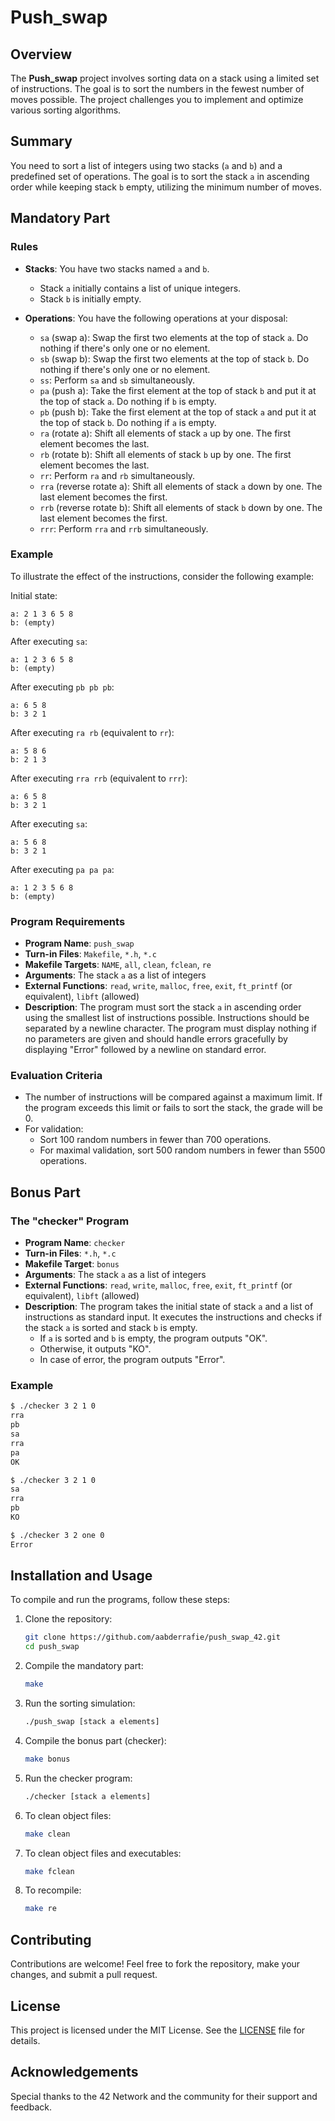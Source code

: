 
# Push_swap

## Overview

The **Push_swap** project involves sorting data on a stack using a limited set of instructions. The goal is to sort the numbers in the fewest number of moves possible. The project challenges you to implement and optimize various sorting algorithms.

## Summary

You need to sort a list of integers using two stacks (`a` and `b`) and a predefined set of operations. The goal is to sort the stack `a` in ascending order while keeping stack `b` empty, utilizing the minimum number of moves.

## Mandatory Part

### Rules

- **Stacks**: You have two stacks named `a` and `b`.
  - Stack `a` initially contains a list of unique integers.
  - Stack `b` is initially empty.

- **Operations**: You have the following operations at your disposal:
  - `sa` (swap a): Swap the first two elements at the top of stack `a`. Do nothing if there's only one or no element.
  - `sb` (swap b): Swap the first two elements at the top of stack `b`. Do nothing if there's only one or no element.
  - `ss`: Perform `sa` and `sb` simultaneously.
  - `pa` (push a): Take the first element at the top of stack `b` and put it at the top of stack `a`. Do nothing if `b` is empty.
  - `pb` (push b): Take the first element at the top of stack `a` and put it at the top of stack `b`. Do nothing if `a` is empty.
  - `ra` (rotate a): Shift all elements of stack `a` up by one. The first element becomes the last.
  - `rb` (rotate b): Shift all elements of stack `b` up by one. The first element becomes the last.
  - `rr`: Perform `ra` and `rb` simultaneously.
  - `rra` (reverse rotate a): Shift all elements of stack `a` down by one. The last element becomes the first.
  - `rrb` (reverse rotate b): Shift all elements of stack `b` down by one. The last element becomes the first.
  - `rrr`: Perform `rra` and `rrb` simultaneously.

### Example

To illustrate the effect of the instructions, consider the following example:

Initial state:
```
a: 2 1 3 6 5 8
b: (empty)
```

After executing `sa`:
```
a: 1 2 3 6 5 8
b: (empty)
```

After executing `pb pb pb`:
```
a: 6 5 8
b: 3 2 1
```

After executing `ra rb` (equivalent to `rr`):
```
a: 5 8 6
b: 2 1 3
```

After executing `rra rrb` (equivalent to `rrr`):
```
a: 6 5 8
b: 3 2 1
```

After executing `sa`:
```
a: 5 6 8
b: 3 2 1
```

After executing `pa pa pa`:
```
a: 1 2 3 5 6 8
b: (empty)
```

### Program Requirements

- **Program Name**: `push_swap`
- **Turn-in Files**: `Makefile`, `*.h`, `*.c`
- **Makefile Targets**: `NAME`, `all`, `clean`, `fclean`, `re`
- **Arguments**: The stack `a` as a list of integers
- **External Functions**: `read`, `write`, `malloc`, `free`, `exit`, `ft_printf` (or equivalent), `libft` (allowed)
- **Description**: The program must sort the stack `a` in ascending order using the smallest list of instructions possible. Instructions should be separated by a newline character. The program must display nothing if no parameters are given and should handle errors gracefully by displaying "Error" followed by a newline on standard error.

### Evaluation Criteria

- The number of instructions will be compared against a maximum limit. If the program exceeds this limit or fails to sort the stack, the grade will be 0.
- For validation:
  - Sort 100 random numbers in fewer than 700 operations.
  - For maximal validation, sort 500 random numbers in fewer than 5500 operations.

## Bonus Part

### The "checker" Program

- **Program Name**: `checker`
- **Turn-in Files**: `*.h`, `*.c`
- **Makefile Target**: `bonus`
- **Arguments**: The stack `a` as a list of integers
- **External Functions**: `read`, `write`, `malloc`, `free`, `exit`, `ft_printf` (or equivalent), `libft` (allowed)
- **Description**: The program takes the initial state of stack `a` and a list of instructions as standard input. It executes the instructions and checks if the stack `a` is sorted and stack `b` is empty.
  - If `a` is sorted and `b` is empty, the program outputs "OK".
  - Otherwise, it outputs "KO".
  - In case of error, the program outputs "Error".

### Example

```sh
$ ./checker 3 2 1 0
rra
pb
sa
rra
pa
OK
```

```sh
$ ./checker 3 2 1 0
sa
rra
pb
KO
```

```sh
$ ./checker 3 2 one 0
Error
```

## Installation and Usage

To compile and run the programs, follow these steps:

1. Clone the repository:
   ```sh
   git clone https://github.com/aabderrafie/push_swap_42.git
   cd push_swap
   ```

2. Compile the mandatory part:
   ```sh
   make
   ```

3. Run the sorting simulation:
   ```sh
   ./push_swap [stack a elements]
   ```

4. Compile the bonus part (checker):
   ```sh
   make bonus
   ```

5. Run the checker program:
   ```sh
   ./checker [stack a elements]
   ```

6. To clean object files:
   ```sh
   make clean
   ```

7. To clean object files and executables:
   ```sh
   make fclean
   ```

8. To recompile:
   ```sh
   make re
   ```

## Contributing

Contributions are welcome! Feel free to fork the repository, make your changes, and submit a pull request.

## License

This project is licensed under the MIT License. See the [LICENSE](LICENSE) file for details.

## Acknowledgements

Special thanks to the 42 Network and the community for their support and feedback.
